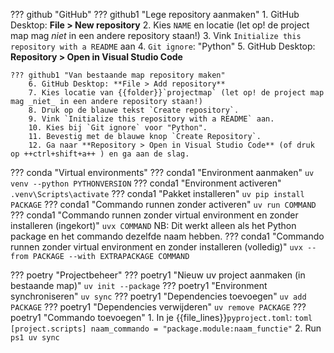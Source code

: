 ??? github "GitHub"
    ??? github1 "Lege repository aanmaken"
        1. GitHub Desktop: **File > New repository**
        2. Kies `NAME` en locatie (let op! de project map mag _niet_ in een andere repository staan!)
        3. Vink `Initialize this repository with a README` aan
        4. `Git ignore`: "Python"
        5. GitHub Desktop: **Repository > Open in Visual Studio Code**
    
    ??? github1 "Van bestaande map repository maken"
        6. GitHub Desktop: **File > Add repository**
        7. Kies locatie van {{folder}}`projectmap` (let op! de project map mag _niet_ in een andere repository staan!)
        8. Druk op de blauwe tekst `Create repository`.
        9. Vink `Initialize this repository with a README` aan.
        10. Kies bij `Git ignore` voor "Python".
        11. Bevestig met de blauwe knop `Create Repository`.
        12. Ga naar **Repository > Open in Visual Studio Code** (of druk op ++ctrl+shift+a++ ) en ga aan de slag.

??? conda "Virtual environments"
    ??? conda1 "Environment aanmaken"
        ```
        uv venv --python PYTHONVERSION
        ```
    ??? conda1 "Environment activeren"
        ```
        .venv\Scripts\activate
        ```
    ??? conda1 "Pakket installeren"
        ```
        uv pip install PACKAGE
        ```
    ??? conda1 "Commando runnen zonder activeren"
        ```
        uv run COMMAND
        ```
    ??? conda1 "Commando runnen zonder virtual environment en zonder installeren (ingekort)"
        ```
        uvx COMMAND
        ```
        NB: Dit werkt alleen als het Python package en het commando dezelfde naam hebben.
    ??? conda1 "Commando runnen zonder virtual environment en zonder installeren (volledig)"
        ```
        uvx --from PACKAGE --with EXTRAPACKAGE COMMAND
        ```


??? poetry "Projectbeheer"
    ??? poetry1 "Nieuw uv project aanmaken (in bestaande map)"
        ```
        uv init --package
        ```
    ??? poetry1 "Environment synchroniseren"
        ```
        uv sync
        ```
    ??? poetry1 "Dependencies toevoegen"
        ```
        uv add PACKAGE
        ```
    ??? poetry1 "Dependencies verwijderen"
        ```
        uv remove PACKAGE
        ```
    ??? poetry1 "Commando toevoegen"
        1. In je {{file_lines}}`pyproject.toml`:
        ``` toml
        [project.scripts]
        naam_commando = "package.module:naam_functie"
        ```
        2. Run
        ``` ps1
        uv sync
        ```

